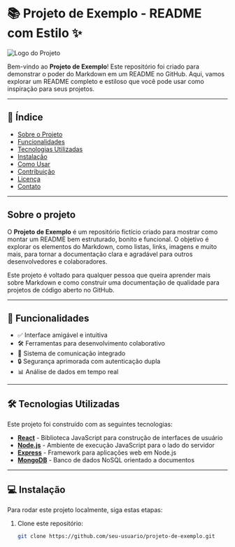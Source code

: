 # 📚 Projeto de Exemplo - README com Estilo ✨

![Logo do Projeto](https://via.placeholder.com/500x150.png?text=Logo+do+Projeto)

Bem-vindo ao **Projeto de Exemplo**! Este repositório foi criado para demonstrar o poder do Markdown em um README no GitHub. Aqui, vamos explorar um README completo e estiloso que você pode usar como inspiração para seus projetos.

---

## 📝 Índice

- [Sobre o Projeto](#sobre-o-projeto)
- [Funcionalidades](#funcionalidades)
- [Tecnologias Utilizadas](#tecnologias-utilizadas)
- [Instalação](#instalação)
- [Como Usar](#como-usar)
- [Contribuição](#contribuição)
- [Licença](#licença)
- [Contato](#contato)

---

## Sobre o projeto

O **Projeto de Exemplo** é um repositório fictício criado para mostrar como montar um README bem estruturado, bonito e funcional. O objetivo é explorar os elementos do Markdown, como listas, links, imagens e muito mais, para tornar a documentação clara e agradável para outros desenvolvedores e colaboradores.

Este projeto é voltado para qualquer pessoa que queira aprender mais sobre Markdown e como construir uma documentação de qualidade para projetos de código aberto no GitHub.

---

## 🚀 Funcionalidades

- ✅ Interface amigável e intuitiva
- 🛠️ Ferramentas para desenvolvimento colaborativo
- 💬 Sistema de comunicação integrado
- 🔒 Segurança aprimorada com autenticação dupla
- 📊 Análise de dados em tempo real

---

## 🛠 Tecnologias Utilizadas

Este projeto foi construído com as seguintes tecnologias:

- **[React](https://reactjs.org/)** - Biblioteca JavaScript para construção de interfaces de usuário
- **[Node.js](https://nodejs.org/)** - Ambiente de execução JavaScript para o lado do servidor
- **[Express](https://expressjs.com/)** - Framework para aplicações web em Node.js
- **[MongoDB](https://www.mongodb.com/)** - Banco de dados NoSQL orientado a documentos

---

## 💻 Instalação

Para rodar este projeto localmente, siga estas etapas:

1. Clone este repositório:
   ```bash
   git clone https://github.com/seu-usuario/projeto-de-exemplo.git
